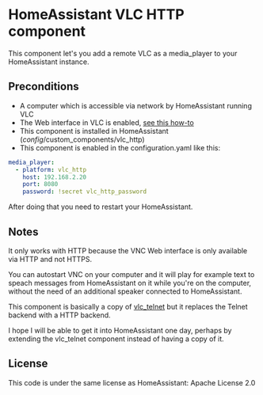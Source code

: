 HomeAssistant VLC HTTP component
================================

This component let's you add a remote VLC as a media_player to your
HomeAssistant instance.

Preconditions
-------------

- A computer which is accessible via network by HomeAssistant running VLC
- The Web interface in VLC is enabled, [see this how-to](https://www.howtogeek.com/117261/how-to-activate-vlcs-web-interface-control-vlc-from-a-browser-use-any-smartphone-as-a-remote/)
- This component is installed in HomeAssistant (*config*/custom\_components/vlc_http)
- This component is enabled in the configuration.yaml like this:

```yaml
media_player:
  - platform: vlc_http
    host: 192.168.2.20
    port: 8080
    password: !secret vlc_http_password
```

After doing that you need to restart your HomeAssistant.

Notes
-----

It only works with HTTP because the VNC Web interface is only available via
HTTP and not HTTPS.

You can autostart VNC on your computer and it will play for example text to
speach messages from HomeAssistant on it while you're on the computer, without
the need of an additional speaker connected to HomeAssistant.

This component is basically a copy of [vlc_telnet](https://github.com/home-assistant/home-assistant/tree/dev/homeassistant/components/vlc_telnet)
but it replaces the Telnet backend with a HTTP backend.

I hope I will be able to get it into HomeAssistant one day, perhaps by
extending the vlc_telnet component instead of having a copy of it.

License
-------

This code is under the same license as HomeAssistant: Apache License 2.0
